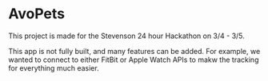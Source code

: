 # AvoPets

This project is made for the Stevenson 24 hour Hackathon on 3/4 - 3/5.

This app is not fully built, and many features can be added.
For example, we wanted to connect to either FitBit or Apple Watch APIs to makw the tracking for everything much easier.

